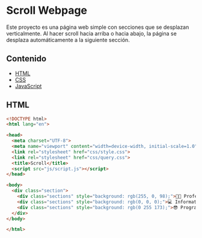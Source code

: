 # Scroll Webpage

Este proyecto es una página web simple con secciones que se desplazan verticalmente. Al hacer scroll hacia arriba o hacia abajo, la página se desplaza automáticamente a la siguiente sección.

## Contenido

- [HTML](#html)
- [CSS](#css)
- [JavaScript](#javascript)

## HTML

```html
<!DOCTYPE html>
<html lang="en">

<head>
  <meta charset="UTF-8">
  <meta name="viewport" content="width=device-width, initial-scale=1.0">
  <link rel="stylesheet" href="css/style.css">
  <link rel="stylesheet" href="css/query.css">
  <title>Scroll</title>
  <script src="js/script.js"></script>
</head>

<body>
  <div class="section">
    <div class="sections" style="background: rgb(255, 0, 98);">👨‍🎓 Profesión</div>
    <div class="sections" style="background: rgb(0, 0, 0);">💻 Informatica</div>
    <div class="sections" style="background: rgb(0 255 173);">😎 Programación</div>
  </div>
</body>

</html>
